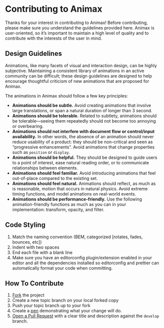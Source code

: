 # Contributing to Animax

Thanks for your interest in contributing to Animax! Before contributing, please make sure you understand the guidelines provided here. Animax is user-oriented, so it’s important to maintain a high level of quality and to contribute with the interests of the user in mind.

## Design Guidelines

Animations, like many facets of visual and interaction design, can be highly subjective. Maintaining a consistent library of animations in an active community can be difficult; these design guidelines are designed to help encourage thoughtful criticism of new animations that are proposed for Animax.

The animations in Animax should follow a few key principles:

- **Animations should be subtle.** Avoid creating animations that involve large translations, or span a natural duration of longer than 3 second.
- **Animations should be tolerable.** Related to subtlety, animations should be tolerable—seeing them repeatedly should not become too annoying or overbearing.
- **Animations should not interfere with document flow or control/input availability.** In other words, the absence of an animation should never reduce usability of a product: they should be non-critical and seen as “progressive enhancements”. Avoid animations that change properties such as `position` or `display`.
- **Animations should be helpful.** They should be designed to guide users to a point of interest, ease natural reading order, or to communicate relationships between elements.
- **Animations should feel familiar.** Avoid introducing animations that feel out-of-place compared to the existing set.
- **Animations should feel natural.** Animations should reflect, as much as is reasonable, motion that occurs in natural physics. Avoid extreme timing functions, and model animations on real-world events.
- **Animations should be performance-friendly.** Use the following animation-friendly functions as much as you can in your implementation: transform, opacity, and filter.

## Code Styling

1. Match the naming convention (BEM, categorized [rotates, fades, bounces, etc])
2. Indent with two spaces
3. End each file with a blank line
4. Make sure you have an editorconfig plugin/extension enabled in your editor and all the dependencies installed so editorconfig and prettier can automatically format your code when committing.

## How To Contribute

1. [Fork](https://help.github.com/articles/fork-a-repo/) the project
2. Create a new topic branch on your local forked copy
3. Push your topic branch up to your fork
4. Create a [pen](https://codepen.io/) demonstrating what your change will do.
5. [Open a Pull Request](https://help.github.com/articles/about-pull-requests/) with a clear title and description against the `develop` branch.